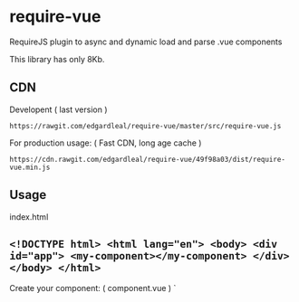 # require-vue
RequireJS plugin to async and dynamic load and parse .vue components 

This library has only 8Kb.

## CDN 
Developent ( last version )

`
    https://rawgit.com/edgardleal/require-vue/master/src/require-vue.js
`

For production usage: ( Fast CDN, long age cache )

`
    https://cdn.rawgit.com/edgardleal/require-vue/49f98a03/dist/require-vue.min.js
`


## Usage 

index.html

`
    <!DOCTYPE html>
    <html lang="en">
        <body>
          <div id="app">
    			    <my-component></my-component>
        	</div>
        </body>
    </html>
`
---
Create your component:  ( component.vue )
`
    <template>
      <div>
    	  {{text}}
    	</div>
    
    </template>
    
    <script>
      define(["Vue"], function(Vue) {
    	    Vue.component("my-component", {
    			    template: template, // the variable template will be injected 
    					data: function() {
    					    return {"text": "Ok"};
    
    					}
    			});
    
    	});
    </script>
`
---
Create your app code: ( app.js )
`
    require(["Vue", "vue!component"], function(Vue) {
        var app = new Vue({
    		    el: '#app'
    		}):
    });

`

## Licence  
MIT

## Code of Conduct  

[https://js.foundation/conduct/](https://js.foundation/conduct/)

